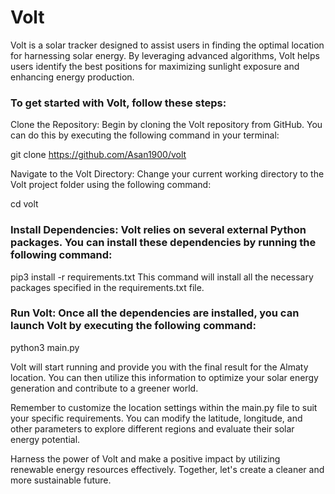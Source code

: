 # Volt
Volt is a solar tracker designed to assist users in finding the optimal location for harnessing solar energy. By leveraging advanced algorithms, Volt helps users identify the best positions for maximizing sunlight exposure and enhancing energy production.

### To get started with Volt, follow these steps:

Clone the Repository: Begin by cloning the Volt repository from GitHub. You can do this by executing the following command in your terminal:

git clone https://github.com/Asan1900/volt

Navigate to the Volt Directory: Change your current working directory to the Volt project folder using the following command:

cd volt

### Install Dependencies: Volt relies on several external Python packages. You can install these dependencies by running the following command:

pip3 install -r requirements.txt
This command will install all the necessary packages specified in the requirements.txt file.

### Run Volt: Once all the dependencies are installed, you can launch Volt by executing the following command:

python3 main.py

Volt will start running and provide you with the final result for the Almaty location. You can then utilize this information to optimize your solar energy generation and contribute to a greener world.

Remember to customize the location settings within the main.py file to suit your specific requirements. You can modify the latitude, longitude, and other parameters to explore different regions and evaluate their solar energy potential.

Harness the power of Volt and make a positive impact by utilizing renewable energy resources effectively. Together, let's create a cleaner and more sustainable future.